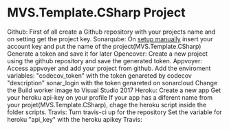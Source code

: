 
# MVS.Template.CSharp Project

Github:
    First of all create a Github repository with your projects name and on setting get the project key.
Sonarqube:
    On [setup manually](https://sonarcloud.io/projects/create) insert your account key and put the name of the project(MVS.Template.CSharp)
    Generate a token and save it for later
Opencover:
    Create a new project using the github repository and save the generated token.
Appvoyer:
    Access appvoyer and add your project from github.
    Add the enviroment variables:
      "codecov_token" with the token genareted by codecov
      "description" sonar_login with the token genareted on sonarcloud
    Change the Build worker image to Visual Studio 2017
Heroku:
    Create a new app
    Get your heroku api-key on your profile
    If your app has a diferent name from your projet(MVS.Template.CSharp), chage the heroku script inside the folder scripts.
Travis:
    Turn travis-ci up for the repository
    Set the variable for heroku
      "api_key" with the heroku apikey
Travis: 
